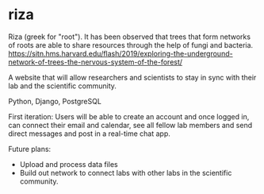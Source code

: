 # riza
Riza (greek for "root"). It has been observed that trees that form networks of roots are able to share resources through the help of fungi and bacteria.
https://sitn.hms.harvard.edu/flash/2019/exploring-the-underground-network-of-trees-the-nervous-system-of-the-forest/


A website that will allow researchers and scientists to stay in sync with their lab and the scientific community.

Python, Django, PostgreSQL

First iteration: Users will be able to create an account and once logged in, can connect their email and calendar, see all fellow lab members and send direct messages and post in a real-time chat app.

Future plans:
* Upload and process data files
* Build out network to connect labs with other labs in the scientific community.
